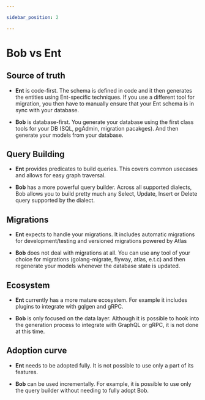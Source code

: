 ```yaml
---

sidebar_position: 2

---
```


# Bob vs Ent

## Source of truth

* **Ent** is code-first. The schema is defined in code and it then generates the entities using Ent-specific techniques. If you use a different tool for migration, you then have to manually ensure that your Ent schema is in sync with your database.

* **Bob** is database-first. You generate your database using the first class tools for your DB (SQL, pgAdmin, migration pacakges). And then generate your models from your database.

## Query Building

* **Ent** provides predicates to build queries. This covers common usecases and allows for easy graph traversal.

* **Bob** has a more powerful query builder. Across all supported dialects, Bob allows you to build pretty much any Select, Update, Insert or Delete query supported by the dialect.

## Migrations

* **Ent** expects to handle your migrations. It includes automatic migrations for development/testing and versioned migrations powered by Atlas

* **Bob** does not deal with migrations at all. You can use any tool of your choice for migrations (golang-migrate, flyway, atlas, e.t.c) and then regenerate your models whenever the database state is updated.

## Ecosystem

* **Ent** currently has a more mature ecosystem. For example it includes plugins to integrate with gqlgen and gRPC.

* **Bob** is only focused on the data layer. Although it is possible to hook into the generation process to integrate with GraphQL or gRPC, it is not done at this time.

## Adoption curve

* **Ent** needs to be adopted fully. It is not possible to use only a part of its features.

* **Bob** can be used incrementally. For example, it is possible to use only the query builder without needing to fully adopt Bob.
